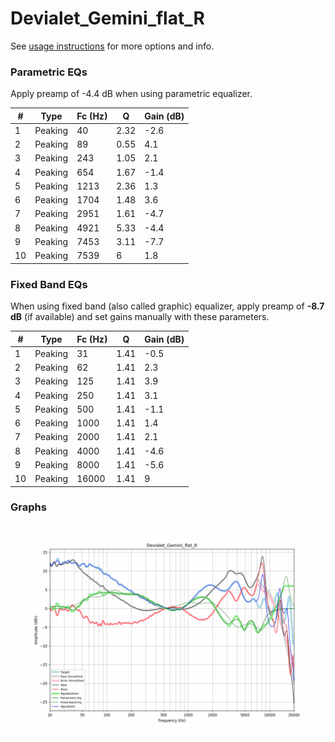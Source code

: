 # Devialet_Gemini_flat_R
See [usage instructions](https://github.com/jaakkopasanen/AutoEq#usage) for more options and info.

### Parametric EQs
Apply preamp of -4.4 dB when using parametric equalizer.

|   # | Type    |   Fc (Hz) |    Q |   Gain (dB) |
|-----|---------|-----------|------|-------------|
|   1 | Peaking |        40 | 2.32 |        -2.6 |
|   2 | Peaking |        89 | 0.55 |         4.1 |
|   3 | Peaking |       243 | 1.05 |         2.1 |
|   4 | Peaking |       654 | 1.67 |        -1.4 |
|   5 | Peaking |      1213 | 2.36 |         1.3 |
|   6 | Peaking |      1704 | 1.48 |         3.6 |
|   7 | Peaking |      2951 | 1.61 |        -4.7 |
|   8 | Peaking |      4921 | 5.33 |        -4.4 |
|   9 | Peaking |      7453 | 3.11 |        -7.7 |
|  10 | Peaking |      7539 | 6    |         1.8 |

### Fixed Band EQs
When using fixed band (also called graphic) equalizer, apply preamp of **-8.7 dB** (if available) and set gains manually with these parameters.

|   # | Type    |   Fc (Hz) |    Q |   Gain (dB) |
|-----|---------|-----------|------|-------------|
|   1 | Peaking |        31 | 1.41 |        -0.5 |
|   2 | Peaking |        62 | 1.41 |         2.3 |
|   3 | Peaking |       125 | 1.41 |         3.9 |
|   4 | Peaking |       250 | 1.41 |         3.1 |
|   5 | Peaking |       500 | 1.41 |        -1.1 |
|   6 | Peaking |      1000 | 1.41 |         1.4 |
|   7 | Peaking |      2000 | 1.41 |         2.1 |
|   8 | Peaking |      4000 | 1.41 |        -4.6 |
|   9 | Peaking |      8000 | 1.41 |        -5.6 |
|  10 | Peaking |     16000 | 1.41 |         9   |

### Graphs
![](./Devialet_Gemini_flat_R.png)
